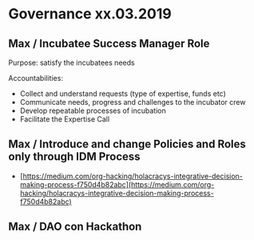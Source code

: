 # Governance xx.03.2019

## Max / Incubatee Success Manager Role

Purpose: satisfy the incubatees needs

Accountabilities:

* Collect and understand requests \(type of expertise, funds etc\)
* Communicate needs, progress and challenges to the incubator crew
* Develop repeatable processes of incubation
* Facilitate the Expertise Call

## Max / Introduce and change Policies and Roles only through IDM Process

* [https://medium.com/org-hacking/holacracys-integrative-decision-making-process-f750d4b82abc](https://medium.com/org-hacking/holacracys-integrative-decision-making-process-f750d4b82abc)

## Max / DAO con Hackathon

